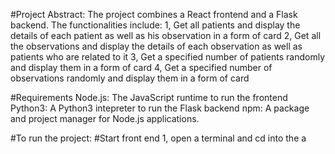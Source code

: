 #Project Abstract:
The project combines a React frontend and a Flask backend. 
The functionalities include:
1, Get all patients and display the details of each patient as well as his observation in a form of card
2, Get all the observations and display the details of each observation as well as patients who are related to it
3, Get a specified number of patients randomly and display them in a form of card
4, Get a specified number of observations randomly and display them in a form of card


#Requirements
    Node.js: The JavaScript runtime to run the frontend
    Python3: A Python3 intepreter to run the Flask backend
    npm: A package and project manager for Node.js applications.

#To run the project:
    #Start front end
    1, open a terminal and cd into the a


